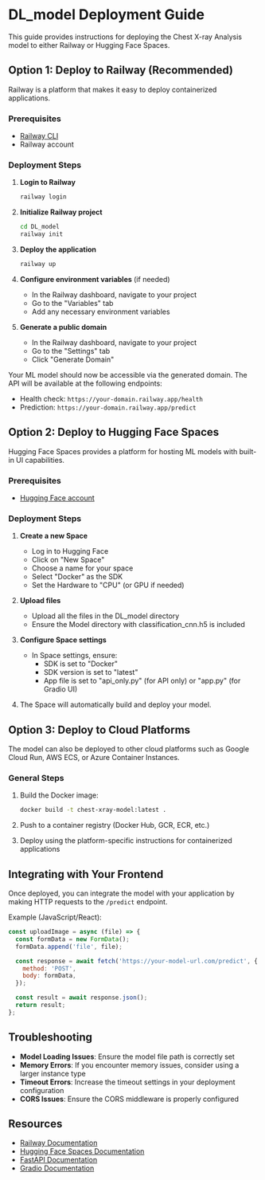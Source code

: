 # DL_model Deployment Guide

This guide provides instructions for deploying the Chest X-ray Analysis model to either Railway or Hugging Face Spaces.

## Option 1: Deploy to Railway (Recommended)

Railway is a platform that makes it easy to deploy containerized applications.

### Prerequisites
- [Railway CLI](https://docs.railway.app/develop/cli)
- Railway account

### Deployment Steps

1. **Login to Railway**
   ```bash
   railway login
   ```

2. **Initialize Railway project**
   ```bash
   cd DL_model
   railway init
   ```

3. **Deploy the application**
   ```bash
   railway up
   ```

4. **Configure environment variables** (if needed)
   - In the Railway dashboard, navigate to your project
   - Go to the "Variables" tab
   - Add any necessary environment variables

5. **Generate a public domain**
   - In the Railway dashboard, navigate to your project
   - Go to the "Settings" tab
   - Click "Generate Domain"

Your ML model should now be accessible via the generated domain. The API will be available at the following endpoints:
- Health check: `https://your-domain.railway.app/health`
- Prediction: `https://your-domain.railway.app/predict`

## Option 2: Deploy to Hugging Face Spaces

Hugging Face Spaces provides a platform for hosting ML models with built-in UI capabilities.

### Prerequisites
- [Hugging Face account](https://huggingface.co/join)

### Deployment Steps

1. **Create a new Space**
   - Log in to Hugging Face
   - Click on "New Space"
   - Choose a name for your space
   - Select "Docker" as the SDK
   - Set the Hardware to "CPU" (or GPU if needed)

2. **Upload files**
   - Upload all the files in the DL_model directory
   - Ensure the Model directory with classification_cnn.h5 is included

3. **Configure Space settings**
   - In Space settings, ensure:
     - SDK is set to "Docker"
     - SDK version is set to "latest"
     - App file is set to "api_only.py" (for API only) or "app.py" (for Gradio UI)

4. The Space will automatically build and deploy your model.

## Option 3: Deploy to Cloud Platforms

The model can also be deployed to other cloud platforms such as Google Cloud Run, AWS ECS, or Azure Container Instances.

### General Steps

1. Build the Docker image:
   ```bash
   docker build -t chest-xray-model:latest .
   ```

2. Push to a container registry (Docker Hub, GCR, ECR, etc.)

3. Deploy using the platform-specific instructions for containerized applications

## Integrating with Your Frontend

Once deployed, you can integrate the model with your application by making HTTP requests to the `/predict` endpoint.

Example (JavaScript/React):
```javascript
const uploadImage = async (file) => {
  const formData = new FormData();
  formData.append('file', file);

  const response = await fetch('https://your-model-url.com/predict', {
    method: 'POST',
    body: formData,
  });

  const result = await response.json();
  return result;
};
```

## Troubleshooting

- **Model Loading Issues**: Ensure the model file path is correctly set
- **Memory Errors**: If you encounter memory issues, consider using a larger instance type
- **Timeout Errors**: Increase the timeout settings in your deployment configuration
- **CORS Issues**: Ensure the CORS middleware is properly configured

## Resources

- [Railway Documentation](https://docs.railway.app/)
- [Hugging Face Spaces Documentation](https://huggingface.co/docs/hub/spaces)
- [FastAPI Documentation](https://fastapi.tiangolo.com/)
- [Gradio Documentation](https://www.gradio.app/docs/) 